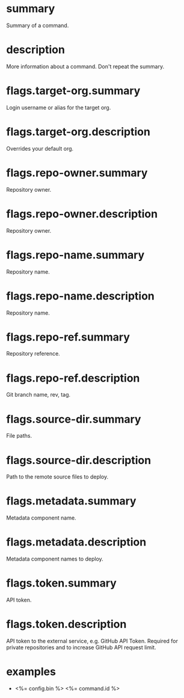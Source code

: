 # summary

Summary of a command.

# description

More information about a command. Don't repeat the summary.

# flags.target-org.summary

Login username or alias for the target org.

# flags.target-org.description

Overrides your default org.

# flags.repo-owner.summary

Repository owner.

# flags.repo-owner.description

Repository owner.

# flags.repo-name.summary

Repository name.

# flags.repo-name.description

Repository name.

# flags.repo-ref.summary

Repository reference.

# flags.repo-ref.description

Git branch name, rev, tag.

# flags.source-dir.summary

File paths.

# flags.source-dir.description

Path to the remote source files to deploy.

# flags.metadata.summary

Metadata component name.

# flags.metadata.description

Metadata component names to deploy.

# flags.token.summary

API token.

# flags.token.description

API token to the external service, e.g. GitHub API Token.
Required for private repositories and to increase GitHub API request limit.

# examples

- <%= config.bin %> <%= command.id %>
